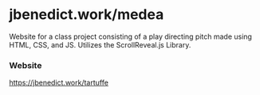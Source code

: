 # jbenedict.work/medea

Website for a class project consisting of a play directing pitch made using HTML, CSS, and JS. Utilizes the ScrollReveal.js Library.

### Website
https://jbenedict.work/tartuffe

